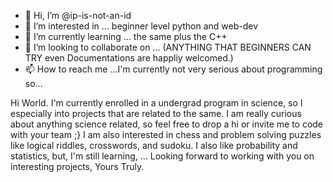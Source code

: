 - 👋 Hi, I’m @ip-is-not-an-id
- 👀 I’m interested in ... beginner level python and web-dev
- 🌱 I’m currently learning ... the same plus the C++
- 💞️ I’m looking to collaborate on ... (ANYTHING THAT BEGINNERS CAN TRY even Documentations are happliy welcomed.)
- 📫 How to reach me ...I'm currently not very serious about programming so...

<!---
ip-is-not-an-id/ip-is-not-an-id is a ✨ special ✨ repository because its `README.md` (this file) appears on your GitHub profile.
You can click the Preview link to take a look at your changes.
--->

Hi World. I'm currently enrolled in a undergrad program in science, so I especially into projects that are related to the same.
I am really curious about anything science related, so feel free to drop a hi or invite me to code with your team ;}
I am also interested in chess and problem solving puzzles like logical riddles, crosswords, and sudoku.
I also like probability and statistics, but, I'm still learning, ...
Looking forward to working with you on interesting projects,
       Yours Truly.
